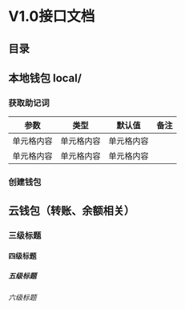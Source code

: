 V1.0接口文档
===================================
目录
-----------------------------------


## 本地钱包 local/
### 获取助记词
 
 参数  | 类型  | 默认值  | 备注
 ---- | ----- | ------ | ------  
 单元格内容  | 单元格内容 | 单元格内容 
 单元格内容  | 单元格内容 | 单元格内容  
### 创建钱包
## 云钱包（转账、余额相关）
### 三级标题
#### 四级标题
##### 五级标题
###### 六级标题
